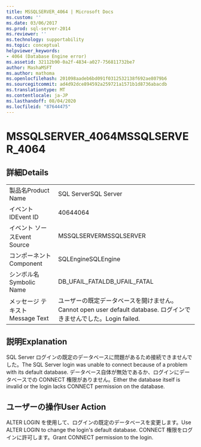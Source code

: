```yaml
---
title: MSSQLSERVER_4064 | Microsoft Docs
ms.custom: ''
ms.date: 03/06/2017
ms.prod: sql-server-2014
ms.reviewer: ''
ms.technology: supportability
ms.topic: conceptual
helpviewer_keywords:
- 4064 (Database Engine error)
ms.assetid: 32112b90-0a2f-4834-a027-756811732be7
author: MashaMSFT
ms.author: mathoma
ms.openlocfilehash: 201098aadeb6bd091f0312532138f692ae8079b6
ms.sourcegitcommit: ad4d92dce894592a259721a1571b1d8736abacdb
ms.translationtype: MT
ms.contentlocale: ja-JP
ms.lasthandoff: 08/04/2020
ms.locfileid: "87644475"
---
```

# <a name="mssqlserver_4064"></a><span data-ttu-id="4f7c1-102">MSSQLSERVER_4064</span><span class="sxs-lookup"><span data-stu-id="4f7c1-102">MSSQLSERVER_4064</span></span>
    
## <a name="details"></a><span data-ttu-id="4f7c1-103">詳細</span><span class="sxs-lookup"><span data-stu-id="4f7c1-103">Details</span></span>  
  
|||  
|-|-|  
|<span data-ttu-id="4f7c1-104">製品名</span><span class="sxs-lookup"><span data-stu-id="4f7c1-104">Product Name</span></span>|<span data-ttu-id="4f7c1-105">SQL Server</span><span class="sxs-lookup"><span data-stu-id="4f7c1-105">SQL Server</span></span>|  
|<span data-ttu-id="4f7c1-106">イベント ID</span><span class="sxs-lookup"><span data-stu-id="4f7c1-106">Event ID</span></span>|<span data-ttu-id="4f7c1-107">4064</span><span class="sxs-lookup"><span data-stu-id="4f7c1-107">4064</span></span>|  
|<span data-ttu-id="4f7c1-108">イベント ソース</span><span class="sxs-lookup"><span data-stu-id="4f7c1-108">Event Source</span></span>|<span data-ttu-id="4f7c1-109">MSSQLSERVER</span><span class="sxs-lookup"><span data-stu-id="4f7c1-109">MSSQLSERVER</span></span>|  
|<span data-ttu-id="4f7c1-110">コンポーネント</span><span class="sxs-lookup"><span data-stu-id="4f7c1-110">Component</span></span>|<span data-ttu-id="4f7c1-111">SQLEngine</span><span class="sxs-lookup"><span data-stu-id="4f7c1-111">SQLEngine</span></span>|  
|<span data-ttu-id="4f7c1-112">シンボル名</span><span class="sxs-lookup"><span data-stu-id="4f7c1-112">Symbolic Name</span></span>|<span data-ttu-id="4f7c1-113">DB_UFAIL_FATAL</span><span class="sxs-lookup"><span data-stu-id="4f7c1-113">DB_UFAIL_FATAL</span></span>|  
|<span data-ttu-id="4f7c1-114">メッセージ テキスト</span><span class="sxs-lookup"><span data-stu-id="4f7c1-114">Message Text</span></span>|<span data-ttu-id="4f7c1-115">ユーザーの既定データベースを開けません。</span><span class="sxs-lookup"><span data-stu-id="4f7c1-115">Cannot open user default database.</span></span> <span data-ttu-id="4f7c1-116">ログインできませんでした。</span><span class="sxs-lookup"><span data-stu-id="4f7c1-116">Login failed.</span></span>|  
  
## <a name="explanation"></a><span data-ttu-id="4f7c1-117">説明</span><span class="sxs-lookup"><span data-stu-id="4f7c1-117">Explanation</span></span>  
 <span data-ttu-id="4f7c1-118">SQL Server ログインの既定のデータベースに問題があるため接続できませんでした。</span><span class="sxs-lookup"><span data-stu-id="4f7c1-118">The SQL Server login was unable to connect because of a problem with its default database.</span></span> <span data-ttu-id="4f7c1-119">データベース自体が無効であるか、ログインにデータベースでの CONNECT 権限がありません。</span><span class="sxs-lookup"><span data-stu-id="4f7c1-119">Either the database itself is invalid or the login lacks CONNECT permission on the database.</span></span>  
  
## <a name="user-action"></a><span data-ttu-id="4f7c1-120">ユーザーの操作</span><span class="sxs-lookup"><span data-stu-id="4f7c1-120">User Action</span></span>  
 <span data-ttu-id="4f7c1-121">ALTER LOGIN を使用して、ログインの既定のデータベースを変更します。</span><span class="sxs-lookup"><span data-stu-id="4f7c1-121">Use ALTER LOGIN to change the login's default database.</span></span> <span data-ttu-id="4f7c1-122">CONNECT 権限をログインに許可します。</span><span class="sxs-lookup"><span data-stu-id="4f7c1-122">Grant CONNECT permission to the login.</span></span>  
  
  
